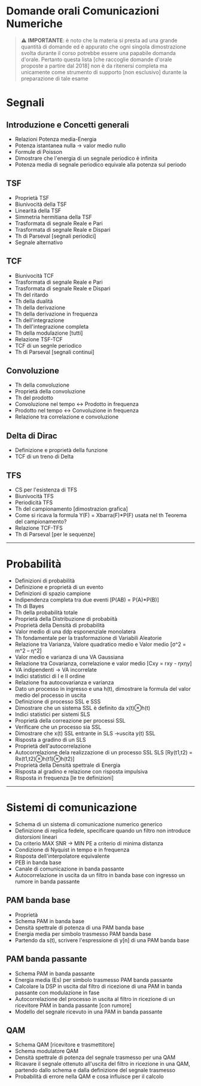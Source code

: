 # Domande orali Comunicazioni Numeriche
> ⚠️ **IMPORTANTE**: è noto che la materia si presta ad una grande quantità di domande ed è appurato che ogni singola dimostrazione svolta durante il corso potrebbe essere una papabile  domanda d'orale. Pertanto questa lista [che raccoglie domande d'orale proposte a partire dal 2018] non è da ritenersi completa ma unicamente come strumento di supporto [non esclusivo] durante la preparazione di tale esame   
# Segnali 
## Introduzione e Concetti generali
- Relazioni Potenza media-Energia
- Potenza istantanea nulla -> valor medio nullo
- Formule di Poisson
- Dimostrare che l'energia di un segnale periodico è infinita
- Potenza media di segnale periodico equivale alla potenza sul periodo

## TSF
- Proprietà TSF
- Biunivocità della TSF
- Linearità della TSF
- Simmetria hermitiana della TSF
- Trasformata di segnale Reale e Pari
- Trasformata di segnale Reale e Dispari
- Th di Parseval [segnali periodici]
- Segnale alternativo

## TCF
- Biunivocità TCF
- Trasformata di segnale Reale e Pari
- Trasformata di segnale Reale e Dispari
- Th del ritardo
- Th della dualità
- Th della derivazione
- Th della derivazione in frequenza
- Th dell'integrazione
- Th dell'integrazione completa
- Th della modulazione [tutti]
- Relazione TSF-TCF
- TCF di un segnle periodico
- Th di Parseval [segnali continui]

## Convoluzione
- Th della convoluzione
- Proprietà della convoluzione
- Th del prodotto
- Convoluzione nel tempo <-> Prodotto in frequenza
- Prodotto nel tempo <-> Convoluzione in frequenza
- Relazione tra correlazione e convoluzione

## Delta di Dirac
- Definizione e proprietà della funzione
- TCF di un treno di Delta

## TFS
- CS per l'esistenza di TFS
- Biunivocità TFS
- Periodicità TFS
- Th del campionamento [dimostrazion grafica]
- Come si ricava la formula Y(F) = Xbarra(F)*P(F) usata nel th Teorema del campionamento?
- Relazione TCF-TFS
- Th di Parseval [per le sequenze]

---

# Probabilità
- Definizioni di probabilità
- Definizione e proprietà di un evento
- Definizioni di spazio campione
- Indipendenza completa tra due eventi [P(AB) = P(A)*P(B)]
- Th di Bayes
- Th della probabilità totale
- Proprietà della Distribuzione di probabiità
- Proprietà della Densità di probabilità
- Valor medio di una ddp esponenziale monolatera
- Th fondamentale per la trasformazione di Variabili Aleatorie
- Relazione tra Varianza, Valore quadratico medio e Valor medio [σ^2 = m^2 – η^2]
- Valor medio e varianza di una VA Gaussiana
- Relazione tra Covarianza, correlazione e valor medio [Cxy = rxy - ηxηy]
- VA indipendenti -> VA incorrelate
- Indici statistici di I e II ordine
- Relazione fra autocovarianza e varianza
- Dato un processo in ingresso e una h(t), dimostrare la formula del valor medio del processo in uscita
- Definizione di processo SSL e SSS
- Dimostrare che un sistema SSL è definito da x(t)⊗h(t)
- Indici statistici per sistemi SLS
- Proprietà della correazione per processi SSL
- Verificare che un processo sia SSL
- Dimostrare  che x(t) SSL entrante in SLS ->uscita y(t) SSL
- Risposta a gradino di un SLS
- Proprietà dell'autocorrelazione
- Autocorrelazione dela realizzazione di un processo SSL SLS [Ry(t1,t2) = Rx(t1,t2)⊗h(t1)⊗h(t2)]
- Proprietà della Densità spettrale di Energia
- Risposta al gradino e relazione con risposta impulsiva
- Risposta in frequenza [le tre definizioni]

---

# Sistemi di comunicazione
- Schema di un sistema di comunicazione numerico generico
- Definizione di replica fedele, specificare quando un filtro non introduce distorsioni lineari
- Da criterio MAX SNR -> MIN PE a criterio di minima distanza
- Condizione di Nyquist in tempo e in frequenza
- Risposta dell'interpolatore equivalente
- PEB in banda base
- Canale di comunicazione in banda passante
- Autocorrelazione in uscita da un filtro in banda base con ingresso un rumore in banda passante

## PAM banda base
- Proprietà 
- Schema PAM in banda base
- Densità spettrale di potenza di una PAM banda base
- Energia media per simbolo trasmesso PAM banda base
- Partendo da s(t), scrivere l'espressione di y[n] di una PAM banda base

## PAM banda passante
- Schema PAM in banda passante
- Energia media (Es) per simbolo trasmesso PAM banda passante
- Calcolare la DSP in uscita dal filtro di ricezione di una PAM in banda passante con modulazione in fase
- Autocorrelazione del processo in uscita al filtro in ricezione di un ricevitore PAM in banda passante [con rumore]
- Modello del segnale ricevuto in una PAM in banda passante


## QAM
- Schema QAM [ricevitore e trasmettitore]
- Schema modulatore QAM
- Densità spettrale di potenza del segnale trasmesso per una QAM
- Ricavare il segnale ottenuto all'uscita del filtro in ricezione in una QAM, partendo dallo schema e dalla definizione del segnale trasmesso
- Probabilità di errore nella QAM  e cosa influisce per il calcolo

